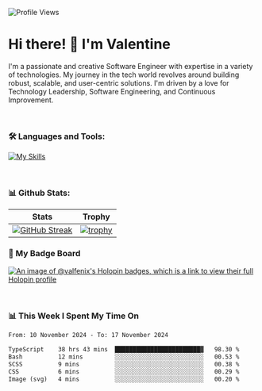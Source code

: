 
    
![Profile Views](https://komarev.com/ghpvc/?username=theodogwutech&color=blue)

# Hi there! 👋 I'm Valentine 
I'm a passionate and creative Software Engineer with expertise in a variety of technologies. My journey in the tech world revolves around building robust, scalable, and user-centric solutions. I'm driven by a love for Technology Leadership, Software Engineering, and Continuous Improvement.

<br />



### 🛠 Languages and Tools:

[![My Skills](https://skillicons.dev/icons?i=nodejs,js,nestjs,nextjs,react,vuejs,nuxtjs,express,tailwind,styledcomponents,materialui,mongodb,sequelize,mysql,postgres,pinia,redux,vite,html,css,pug,aws,prisma,bitbucket,bootstrap,emotion,git,gitlab,go,heroku,jest,netlify,nginx,npm,postman,rabbitmq,redis,supabase,svg,github,ts,ubuntu,vercel,vscode,yarn,powershell&perline=15)](https://skillicons.dev)

<br />

### 📊 Github Stats:

| Stats            | Trophy               |
|-----------------------|-------------------|
| [![GitHub Streak](https://streak-stats.demolab.com?user=theodogwutech&theme=great-gatsby&hide_border=true&border_radius=9.9)](https://git.io/streak-stats) | [![trophy](https://github-profile-trophy.vercel.app/?username=theodogwutech&theme=darkhub&column=7)](https://github.com/ryo-ma/github-profile-trophy) |

### 🥇 My Badge Board
[![An image of @valfenix's Holopin badges, which is a link to view their full Holopin profile](https://holopin.me/valfenix)](https://holopin.io/@valfenix)

<br />

### 📊 This Week I Spent My Time On
<!--START_SECTION:waka-->

```txt
From: 10 November 2024 - To: 17 November 2024

TypeScript    38 hrs 43 mins  ████████████████████████▓   98.30 %
Bash          12 mins         ░░░░░░░░░░░░░░░░░░░░░░░░░   00.53 %
SCSS          9 mins          ░░░░░░░░░░░░░░░░░░░░░░░░░   00.38 %
CSS           6 mins          ░░░░░░░░░░░░░░░░░░░░░░░░░   00.29 %
Image (svg)   4 mins          ░░░░░░░░░░░░░░░░░░░░░░░░░   00.20 %
```

<!--END_SECTION:waka-->




